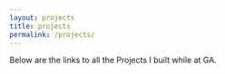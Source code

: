 ```yaml
---
layout: projects
title: projects
permalink: /projects/
---
```

Below are the links to all the Projects I  built while at GA.

